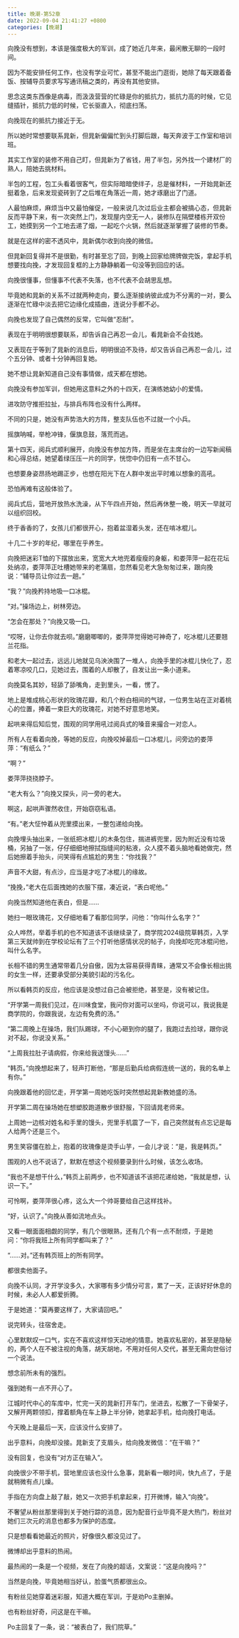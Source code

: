 ```yaml
---
title: 晚潮-第52章
date: 2022-09-04 21:41:27 +0800
categories: [晚潮]
---
```


向挽没有想到，本该是强度极大的军训，成了她近几年来，最闲散无聊的一段时间。

因为不能安排任何工作，也没有学业可忙，甚至不能出门逛街，她除了每天跟着备饭、按辅导员要求写写通讯稿之类的，再没有其他安排。

思念这类东西像是病毒，而汲汲营营的忙碌是你的抵抗力，抵抗力高的时候，它见缝插针，抵抗力低的时候，它长驱直入，彻底扫荡。

向挽现在的抵抗力接近于无。

所以她时常想要联系晁新，但晁新偏偏忙到头打脚后跟，每天奔波于工作室和培训班。

其实工作室的装修不用自己盯，但晁新为了省钱，用了半包，另外找一个建材厂的熟人，陪她去挑材料。

半包的工程，包工头看着很客气，但实际暗暗使绊子，总是催材料，一开始晁新还挺着急，后来发现瓷砖到了之后堆在角落近一周，她才琢磨出了门道。

人最怕麻烦，麻烦当中又最怕催促，一般来说几次过后业主都会被搞心态，但晁新反而平静下来，有一次突然上门，发现屋内空无一人，装修队在隔壁楼栋开双份工，她摸到另一个工地去递了烟，一起吃个火锅，然后就逐渐掌握了装修的节奏。

就是在这样的密不透风中，晁新偶尔收到向挽的微信。

但晁新回复得并不是很勤，有时甚至忘了回，到晚上回家给牌牌做完饭，拿起手机想要找向挽，才发现回复框的上方静静躺着一句没等到回应的话。

向挽很懂事，但懂事不代表不失落，也不代表不会胡思乱想。

毕竟她和晁新的关系不过就两种走向，要么逐渐接纳彼此成为不分离的一对，要么逐渐在忙碌中淡去把它边缘化成插曲，连说分手都不必。

向挽也发现了自己偶然的反常，它叫做“忍耐”。

表现在于明明很想要联系，却告诉自己再忍一会儿，看晁新会不会找她。

又表现在于等到了晁新的消息后，明明很迫不及待，却又告诉自己再忍一会儿，过个五分钟、或者十分钟再回复她。

她不想让晁新知道自己没有事情做，成天都在想她。

向挽没有参加军训，但她用这意料之外的十四天，在演练她幼小的爱情。

进攻防守推拒拉扯，与排兵布阵也没有什么两样。

不同的只是，她没有声势浩大的方阵，整支队伍也不过就一个小兵。

摇旗呐喊，举枪冲锋，偃旗息鼓，落荒而逃。

第十四天，阅兵式顺利展开，向挽没有参加方阵，而是坐在主席台的一边写新闻稿和心得总结，她望着绿压压一片的同学，恍惚中仍旧有一点不甘心。

也想要身姿昂扬地踢正步，也想在阳光下在人群中发出平时难以想象的高吼。

恐怕再难有这般体验了。

阅兵式后，营地开放热水洗澡，从下午四点开始，然后再休整一晚，明天一早就可以组织回校。

终于香香的了，女孩儿们都很开心，抱着盆湿着头发，还在啃冰棍儿。

十几二十岁的年纪，哪里在乎养生。

向挽把迷彩T恤的下摆放出来，宽宽大大地兜着瘦瘦的身躯，和娄萍萍一起在花坛处纳凉，娄萍萍正吐槽她带来的老蒲扇，忽然看见老大急匆匆过来，跟向挽说：“辅导员让你过去一趟。”

“我？”向挽矜持地吸一口冰棍。

“对。”操场边上，树林旁边。

“怎会在那处？”向挽又吸一口。

“哎呀，让你去你就去呗。”磨磨唧唧的，娄萍萍觉得她可神奇了，吃冰棍儿还要翘兰花指。

和老大一起过去，远远儿地就见乌泱泱围了一堆人，向挽手里的冰棍儿快化了，忍着寒凉咬几口，见她过去，围着的人却散了，自发让出一条小道来。

向挽莫名其妙，轻舔了舔嘴角，走到里头，一看，愣了。

地上是堆成桃心形状的玫瑰花瓣，和几个粉白相间的气球，一位男生站在正对着桃心的位置，捧着一束巨大的玫瑰花，对她不好意思地笑。

起哄来得后知后觉，围观的同学用吼过阅兵式的嗓音来撮合一对恋人。

所有人在看着向挽，等她的反应，向挽咬掉最后一口冰棍儿，问旁边的娄萍萍：“有纸么？”

“啊？”

娄萍萍挠挠脖子。

“老大有么？”向挽又探头，问一旁的老大。

啊这，起哄声骤然收住，开始窃窃私语。

“有。”老大怔忡着从兜里摸出来，一整包递给向挽。

向挽埋头抽出来，一张纸把冰棍儿的木条包住，揣进裤兜里，因为附近没有垃圾桶，另抽了一张，仔仔细细地擦拭指缝间的粘液，众人摸不着头脑地看她做完，然后她擦着手抬头，问笑得有点尴尬的男生：“你找我？”

声音不大甜，有点沙，应当是才吃了冰棍儿的缘故。

“挽挽，”老大在后面拽她的衣服下摆，凑近说，“表白呢他。”

向挽当然知道他在表白，但是……

她扫一眼玫瑰花，又仔细地看了看那位同学，问他：“你叫什么名字？”

众人哗然，举着手机的也不知道该不该继续录了，商学院2024级院草韩页，入学第三天就帅到在学校论坛有了三个打听他感情状况的帖子，向挽却吃完冰棍问他，叫什么名字。

长相不错的男生通常带着几分自傲，因为太容易获得青睐，通常又不会像长相出挑的女生一样，还要承受部分美貌引起的污名化。

所以看韩页的反应，他应该是没想过自己会被拒绝，甚至是，没有被记住。

“开学第一周我们见过，在川味食堂，我问你对面可以坐吗，你说可以，我说我是商学院的，你跟我说，左边有免费的汤。”

“第二周晚上在操场，我们队踢球，不小心砸到你的腿了，我跑过去捡球，跟你说对不起，你说没关系。”

“上周我拉肚子请病假，你来给我送馒头……”

“韩页。”向挽想起来了，轻声打断他，“那是后勤兵给病假连统一送的，我的名单上有你。”

向挽跟着他的回忆走，开学第一周她吃饭时突然想起晁新教她盛的汤。

开学第二周在操场她在想塑胶跑道散步很舒服，下回请晁老师来。

上周她一边核对姓名和手里的馒头，兜里手机震了一下，自己突然就有点忘记是每人给两个还是三个。

男生笑容僵在脸上，抱着的玫瑰像是烫手山芋，一会儿才说：“是，我是韩页。”

围观的人也不说话了，默默在想这个视频要录到什么时候，该怎么收场。

“我也不是想干什么，”韩页上前两步，也不知道该不该把花递给她，“我就是想，认识一下。”

可怜啊，娄萍萍很心疼，这么大一个帅哥要给自己这样找补。

“好，认识了。”向挽从善如流地点头。

又看一眼面面相觑的同学，有几个很眼熟，还有几个有一点不耐烦，于是她问：“你将我班上所有同学都叫来了？”

“……对。”还有韩页班上的所有同学。

都很卖他面子。

向挽不认同，才开学没多久，大家哪有多少情分可言，累了一天，正该好好休息的时候，未必人人都爱折腾。

于是她道：“莫再要这样了，大家请回吧。”

说完转头，往宿舍走。

心里默默叹一口气，实在不喜欢这样惊天动地的情意。她喜欢私密的，甚至是隐秘的，两个人在不被注视的角落，胡天胡地，不用对任何人交代，甚至无需向世俗讨一个说法。

想念前所未有的强烈。

强到她有一点不开心了。

江城时代中心的车库中，忙完一天的晁新打开车门，坐进去，松散了一下骨架子，又解开两颗领扣，撑着额角在车上静上半分钟，她拿起手机，给向挽打电话。

今天晚上是最后一天，应该没什么安排了。

出乎意料，向挽却没接。晁新支了支眉头，给向挽发微信：“在干嘛？”

没有回复，也没有“对方正在输入”。

向挽很少不带手机，营地里应该也没什么急事，晁新看一眼时间，快九点了，于是就稍微有点儿燥。

手指在方向盘上敲了敲，她又一次把手机拿起来，打开微博，输入“向挽”。

不奢望从粉丝那里得到关于她行踪的消息，因为配音行业毕竟不是大热门，粉丝对她们三次元的消息也都多为保护的态度。

只是想看看她最近的照片，好像很久都没见过了。

微博却出乎意料的热闹。

最热闹的一条是一个视频，发在了向挽的超话，文案说：“这是向挽吗？”

当然是向挽，毕竟她相当好认，脸蛋气质都很出众。

有粉丝见她穿着迷彩服，知道大概在军训，于是劝Po主删掉。

也有粉丝好奇，问这是在干嘛。

Po主回复了一条，说：“被表白了，我们院草。”

